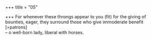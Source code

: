 +++
title = "05"

+++
For whenever these throngs appear to you (fit) for the giving of bounties, eager, they surround those who give immoderate benefit [=patrons]  
– o well-born lady, liberal with horses.  